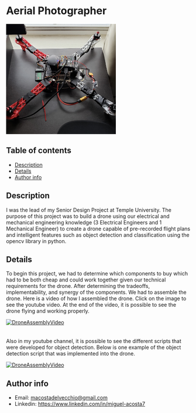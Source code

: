 # Aerial Photographer
<img src="https://github.com/MiguelAcostaDelVecchio/AerialPhotographer/blob/main/Images/droneImg.jpg" height="300" width="300">

## Table of contents
- [Description](https://github.com/MiguelAcostaDelVecchio/AerialPhotographer/blob/main/README.md#description)
- [Details](https://github.com/MiguelAcostaDelVecchio/AerialPhotographer/blob/main/README.md#details)
- [Author info](https://github.com/MiguelAcostaDelVecchio/AerialPhotographer/blob/main/README.md#Author-Info)

## Description
I was the lead of my Senior Design Project at Temple University. The purpose of this project was to build a drone using our electrical and mechanical engineering knowledge (3 Electrical Engineers and 1 Mechanical Engineer) to create a drone capable of pre-recorded flight plans and intelligent features such as object detection and classification using the opencv library in python.

## Details
To begin this project, we had to determine which components to buy which had to be both cheap and could work together given our technical requirements for the drone. After determining the tradeoffs, implementability, and synergy of the components. We had to assemble the drone. Here is a video of how I assembled the drone. Click on the image to see the youtube video. At the end of the video, it is possible to see the drone flying and working properly.

[![DroneAssemblyVideo](https://img.youtube.com/vi/gCC1Jo5csAg/0.jpg)](https://www.youtube.com/watch?v=gCC1Jo5csAg)
<br><br><br>
Also in my youtube channel, it is possible to see the different scripts that were developed for object detection. Below is one example of the object detection script that was implemented into the drone. 

[![DroneAssemblyVideo](https://img.youtube.com/vi/in41fGiQ4bU/0.jpg)](https://www.youtube.com/watch?v=in41fGiQ4bU)

## Author info
- Email: macostadelvecchio@gmail.com
- Linkedin: https://www.linkedin.com/in/miguel-acosta7
